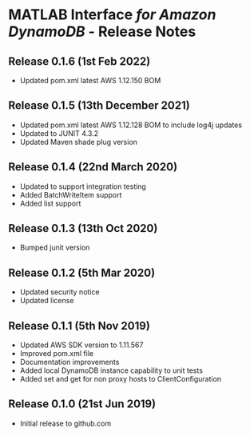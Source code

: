 # MATLAB Interface *for Amazon DynamoDB* - Release Notes

## Release 0.1.6 (1st Feb 2022)
* Updated pom.xml latest AWS 1.12.150 BOM

## Release 0.1.5 (13th December 2021)

* Updated pom.xml latest AWS 1.12.128 BOM to include log4j updates
* Updated to JUNIT 4.3.2
* Updated Maven shade plug version

## Release 0.1.4 (22nd March 2020)
* Updated to support integration testing
* Added BatchWriteItem support
* Added list support

## Release 0.1.3 (13th Oct 2020)
* Bumped junit version

## Release 0.1.2 (5th Mar 2020)
* Updated security notice
* Updated license

## Release 0.1.1 (5th Nov 2019)
* Updated AWS SDK version to 1.11.567
* Improved pom.xml file
* Documentation improvements
* Added local DynamoDB instance capability to unit tests
* Added set and get for non proxy hosts to ClientConfiguration

## Release 0.1.0 (21st Jun 2019)
* Initial release to github.com

[//]: #  (Copyright 2019-2021 The MathWorks, Inc.)
